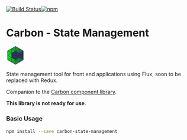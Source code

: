 [![Build Status](https://travis-ci.org/Sage/carbon-state-management.svg?branch=master)](https://travis-ci.org/Sage/carbon-state-management)[![npm](https://img.shields.io/npm/v/carbon-state-management.svg)](https://www.npmjs.com/package/carbon-state-management)

# Carbon - State Management

<img src="https://raw.githubusercontent.com/Sage/carbon/master/logo/carbon-logo.png" width="50">

State management tool for front end applications using Flux, soon to be replaced with Redux.

Companion to the [Carbon component library](https://github.com/sage/carbon).

__This library is not ready for use__.

### Basic Usage

```bash
npm install --save carbon-state-management
```


